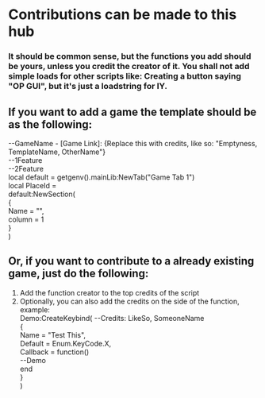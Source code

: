 # Contributions can be made to this hub
### It should be common sense, but the functions you add should be yours, unless you credit the creator of it. You shall not add simple loads for other scripts like: Creating a button saying "OP GUI", but it's just a loadstring for IY.
## If you want to add a game the template should be as the following:
--GameName - [Game Link]: {Replace this with credits, like so: "Emptyness, TemplateName, OtherName"}<br>
--1Feature<br>
--2Feature<br>
local default = getgenv().mainLib:NewTab("Game Tab 1")<br>
local PlaceId =<br>
    default:NewSection(<br>
    {<br>
        Name = "",<br>
        column = 1<br>
    }<br>
)<br>
## Or, if you want to contribute to a already existing game, just do the following:
1. Add the function creator to the top credits of the script<br>
2. Optionally, you can also add the credits on the side of the function, example:<br>
Demo:CreateKeybind( --Credits: LikeSo, SomeoneName<br>
    {<br>
        Name = "Test This",<br>
        Default = Enum.KeyCode.X,<br>
        Callback = function()<br>
           --Demo<br>
        end<br>
    }<br>
)<br>
